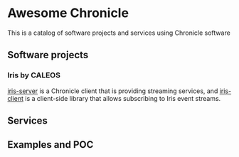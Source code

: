 # Awesome Chronicle

This is a catalog of software projects and services using Chronicle software

## Software projects

### Iris by CALEOS

[iris-server](https://github.com/CALEOS/iris-server) is a Chronicle client that is providing streaming services, and [iris-client](https://github.com/CALEOS/iris-client) is a client-side library that allows subscribing to Iris event streams.

## Services

## Examples and POC


